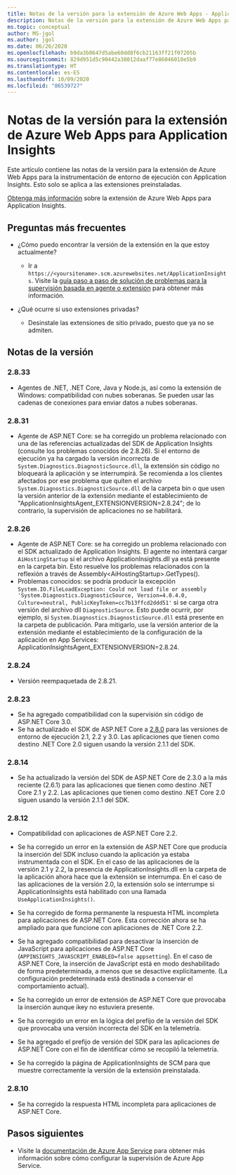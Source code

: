 ```yaml
---
title: Notas de la versión para la extensión de Azure Web Apps - Application Insights
description: Notas de la versión para la extensión de Azure Web Apps para la instrumentación de entorno de ejecución con Application Insights.
ms.topic: conceptual
author: MS-jgol
ms.author: jgol
ms.date: 06/26/2020
ms.openlocfilehash: b9da3b0647d5abe60dd8f6cb21163ff21f07205b
ms.sourcegitcommit: 829d951d5c90442a38012daaf77e86046018e5b9
ms.translationtype: HT
ms.contentlocale: es-ES
ms.lasthandoff: 10/09/2020
ms.locfileid: "86539727"
---
```

# <a name="release-notes-for-azure-web-app-extension-for-application-insights"></a>Notas de la versión para la extensión de Azure Web Apps para Application Insights

Este artículo contiene las notas de la versión para la extensión de Azure Web Apps para la instrumentación de entorno de ejecución con Application Insights. Esto solo se aplica a las extensiones preinstaladas.

[Obtenga más información](azure-web-apps.md) sobre la extensión de Azure Web Apps para Application Insights.

## <a name="frequently-asked-questions"></a>Preguntas más frecuentes

- ¿Cómo puedo encontrar la versión de la extensión en la que estoy actualmente?
    - Ir a `https://<yoursitename>.scm.azurewebsites.net/ApplicationInsights`. Visite la [guía paso a paso de solución de problemas para la supervisión basada en agente o extensión](./azure-web-apps.md?tabs=net#troubleshooting) para obtener más información.

- ¿Qué ocurre si uso extensiones privadas?
    - Desinstale las extensiones de sitio privado, puesto que ya no se admiten.

## <a name="release-notes"></a>Notas de la versión

### <a name="2833"></a>2.8.33

- Agentes de .NET, .NET Core, Java y Node.js, así como la extensión de Windows: compatibilidad con nubes soberanas. Se pueden usar las cadenas de conexiones para enviar datos a nubes soberanas.

### <a name="2831"></a>2.8.31

- Agente de ASP.NET Core: se ha corregido un problema relacionado con una de las referencias actualizadas del SDK de Application Insights (consulte los problemas conocidos de 2.8.26). Si el entorno de ejecución ya ha cargado la versión incorrecta de `System.Diagnostics.DiagnosticSource.dll`, la extensión sin código no bloqueará la aplicación y se interrumpirá. Se recomienda a los clientes afectados por ese problema que quiten el archivo `System.Diagnostics.DiagnosticSource.dll` de la carpeta bin o que usen la versión anterior de la extensión mediante el establecimiento de "ApplicationInsightsAgent_EXTENSIONVERSION=2.8.24"; de lo contrario, la supervisión de aplicaciones no se habilitará.

### <a name="2826"></a>2.8.26

- Agente de ASP.NET Core: se ha corregido un problema relacionado con el SDK actualizado de Application Insights. El agente no intentará cargar `AiHostingStartup` si el archivo ApplicationInsights.dll ya está presente en la carpeta bin. Esto resuelve los problemas relacionados con la reflexión a través de Assembly\<AiHostingStartup\>.GetTypes().
- Problemas conocidos: se podría producir la excepción `System.IO.FileLoadException: Could not load file or assembly 'System.Diagnostics.DiagnosticSource, Version=4.0.4.0, Culture=neutral, PublicKeyToken=cc7b13ffcd2ddd51'` si se carga otra versión del archivo dll `DiagnosticSource`. Esto puede ocurrir, por ejemplo, si `System.Diagnostics.DiagnosticSource.dll` está presente en la carpeta de publicación. Para mitigarlo, use la versión anterior de la extensión mediante el establecimiento de la configuración de la aplicación en App Services: ApplicationInsightsAgent_EXTENSIONVERSION=2.8.24.

### <a name="2824"></a>2.8.24

- Versión reempaquetada de 2.8.21.

### <a name="2823"></a>2.8.23

- Se ha agregado compatibilidad con la supervisión sin código de ASP.NET Core 3.0.
- Se ha actualizado el SDK de ASP.NET Core a [2.8.0](https://github.com/microsoft/ApplicationInsights-aspnetcore/releases/tag/2.8.0) para las versiones de entorno de ejecución 2.1, 2.2 y 3.0. Las aplicaciones que tienen como destino .NET Core 2.0 siguen usando la versión 2.1.1 del SDK.

### <a name="2814"></a>2.8.14

- Se ha actualizado la versión del SDK de ASP.NET Core de 2.3.0 a la más reciente (2.6.1) para las aplicaciones que tienen como destino .NET Core 2.1 y 2.2. Las aplicaciones que tienen como destino .NET Core 2.0 siguen usando la versión 2.1.1 del SDK.

### <a name="2812"></a>2.8.12

- Compatibilidad con aplicaciones de ASP.NET Core 2.2.
- Se ha corregido un error en la extensión de ASP.NET Core que producía la inserción del SDK incluso cuando la aplicación ya estaba instrumentada con el SDK. En el caso de las aplicaciones de la versión 2.1 y 2.2, la presencia de ApplicationInsights.dll en la carpeta de la aplicación ahora hace que la extensión se interrumpa. En el caso de las aplicaciones de la versión 2.0, la extensión solo se interrumpe si ApplicationInsights está habilitado con una llamada `UseApplicationInsights()`.

- Se ha corregido de forma permanente la respuesta HTML incompleta para aplicaciones de ASP.NET Core. Esta corrección ahora se ha ampliado para que funcione con aplicaciones de .NET Core 2.2.

- Se ha agregado compatibilidad para desactivar la inserción de JavaScript para aplicaciones de ASP.NET Core (`APPINSIGHTS_JAVASCRIPT_ENABLED=false appsetting`). En el caso de ASP.NET Core, la inserción de JavaScript está en modo deshabilitado de forma predeterminada, a menos que se desactive explícitamente. (La configuración predeterminada está destinada a conservar el comportamiento actual).

- Se ha corregido un error de extensión de ASP.NET Core que provocaba la inserción aunque ikey no estuviera presente.
- Se ha corregido un error en la lógica del prefijo de la versión del SDK que provocaba una versión incorrecta del SDK en la telemetría.

- Se ha agregado el prefijo de versión del SDK para las aplicaciones de ASP.NET Core con el fin de identificar cómo se recopiló la telemetría.
- Se ha corregido la página de ApplicationInsights de SCM para que muestre correctamente la versión de la extensión preinstalada.

### <a name="2810"></a>2.8.10

- Se ha corregido la respuesta HTML incompleta para aplicaciones de ASP.NET Core.

## <a name="next-steps"></a>Pasos siguientes

- Visite la [documentación de Azure App Service](azure-web-apps.md) para obtener más información sobre cómo configurar la supervisión de Azure App Service. 
